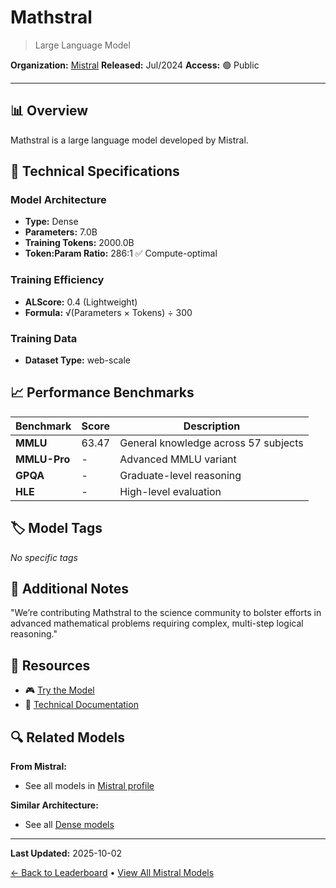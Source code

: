 # Mathstral

> Large Language Model

**Organization:** [Mistral](../../labs/mistral.md)
**Released:** Jul/2024
**Access:** 🟢 Public

---

## 📊 Overview

Mathstral is a large language model developed by Mistral.

## 🔧 Technical Specifications

### Model Architecture
- **Type:** Dense
- **Parameters:** 7.0B
- **Training Tokens:** 2000.0B
- **Token:Param Ratio:** 286:1 ✅ Compute-optimal

### Training Efficiency
- **ALScore:** 0.4 (Lightweight)
- **Formula:** √(Parameters × Tokens) ÷ 300

### Training Data
- **Dataset Type:** web-scale

## 📈 Performance Benchmarks

| Benchmark | Score | Description |
|-----------|-------|-------------|
| **MMLU** | 63.47 | General knowledge across 57 subjects |
| **MMLU-Pro** | - | Advanced MMLU variant |
| **GPQA** | - | Graduate-level reasoning |
| **HLE** | - | High-level evaluation |

## 🏷️ Model Tags

_No specific tags_

## 📝 Additional Notes

"We’re contributing Mathstral to the science community to bolster efforts in advanced mathematical problems requiring complex, multi-step logical reasoning."

## 🔗 Resources

- 🎮 [Try the Model](https://huggingface.co/mistralai/mathstral-7B-v0.1)
- 📄 [Technical Documentation](https://mistral.ai/news/mathstral/)

## 🔍 Related Models

**From Mistral:**
- See all models in [Mistral profile](../../labs/mistral.md)

**Similar Architecture:**
- See all [Dense models](../../architectures/dense.md)

---

**Last Updated:** 2025-10-02

[← Back to Leaderboard](../../README.md) • [View All Mistral Models](../../labs/mistral.md)
